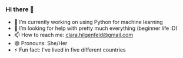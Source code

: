 ### Hi there 👋

- 🔭 I’m currently working on using Python for machine learning
- 🤔 I’m looking for help with pretty much everything (beginner life :D)
- 📫 How to reach me: clara.hilgenfeld@gmail.com
- 😄 Pronouns: She/Her
- ⚡ Fun fact: I've lived in five different countries

